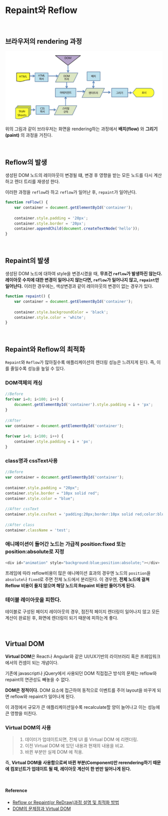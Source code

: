 # Repaint와 Reflow

<br/>

## 브라우저의 rendering 과정

![브라우저의 렌더링](/Web/images/rendering.png)

위의 그림과 같이 브라우저는 화면을 rendering하는 과정에서 **배치\(flow\)** 와 **그리기\(paint\)** 의 과정을 거친다.

<br/>

## Reflow의 발생

생성된 DOM 노드의 레이아웃이 변경될 떄, 변경 후 영향을 받는 모든 노드를 다시 계산하고 렌더 트리를 재생성 한다.

이러한 과정을 `reflow`라 하고 `reflow`가 일어난 후, `repaint`가 일어난다.

```javascript
function reFlow() {
    var container = document.getElementById('container');

    container.style.padding = '20px';
    container.style.border = '20px';
    container.appendChild(document.createTextNode('hello'));
}

```

<br/>

## Repaint의 발생

생성된 DOM 노드에 대하여 style을 변경시켰을 때, **무조건 `reflow`가 발생하진 않는다.**
**레이아웃 수치에 대한 변경이 일어나지 않는다면, `reflow`가 일어나지 않고, `repaint`만 일어난다.**
이러한 경우에는, 색상변경과 같이 레이아웃의 변경이 없는 경우가 있다.

```javascript
function repaint() {
    var container = document.getElementById('container');

    container.style.backgroundColor = 'black';
    container.style.color = 'white';
}

```

<br/>

## Repaint와 Reflow의 최적화

`Repaint`와 `Reflow`가 많아질수록 애플리케이션의 렌더링 성능은 느려지게 된다.
즉, 이를 줄일수록 성능을 높일 수 있다.

### DOM객체의 캐싱
```javascript
//Before
for(var i=0; i<100; i++) {
	document.getElementById('container').style.padding = i + 'px';
}

//After
var container = document.getElementById('container');

for(var i=0; i<100; i++) {
    container.style.padding = i + 'px';
}
```

### class명과 cssText사용

```javascript
//Before
var container = document.getElementById('container');

container.style.padding = "20px";
container.style.border = "10px solid red";
container.style.color = "blue";

//After cssText
container.style.cssText = 'padding:20px;border:10px solid red;color:blue;';

//After class
container.className = 'test';
```

### 애니메이션이 들어간 노드는 가급적 position:fixed 또는 position:absolute로 지정

``` javascript
<div id="animation" style="background:blue;position:absolute;"></div>
```

프레임에 따라 reflow비용이 많은 애니메이션 효과의 경우엔 노드의 `position`을 `absolute`나 `fixed`로 주면 전체 노드에서 분리된다.
이 경우엔, **전체 노드에 걸쳐 Reflow 비용이 들지 않으며 해당 노드의 Repaint 비용만 들어가게 된다.**

### 테이블 레이아웃을 피한다.
테이블로 구성된 페이지 레이아웃의 경우, 점진적 페이지 렌더링이 일어나지 않고 모든 계산이 완료된 후, 화면에 렌더링이 되기 때문에 피하는게 좋다.

<br/>

## Virtual DOM

**Virtual DOM**은 React나 Angular와 같은 UI/UX기반의 라이브러리 혹은 프레임워크에서의 컨셈이 되는 개념이다.

기존에 javascript나 jQuery에서 사용되던 DOM 직접접근 방식의 문제는 reflow와 repaint의 연관성도 빼놓을 수 없다.

**DOM은 정적이다.**
DOM 요소에 접근하여 동적으로 이벤트를 주어 layout을 바꾸게 되면 reflow와 repaint가 일어나게 된다.

이 과정에서 규모가 큰 애플리케이션일수록 recalculate할 양이 늘어나고 이는 성능에 큰 영향을 미친다.

### Virtual DOM의 사용

> 1. 데이터가 업데이트되면, 전체 UI 를 Virtual DOM 에 리렌더링.
> 2. 이전 Virtual DOM 에 있던 내용과 현재의 내용을 비교.
> 3. 바뀐 부분만 실제 DOM 에 적용.

즉, **Virtual DOM을 사용함으로써 바뀐 부분(Component)만 rerendering하기 때문에 컴포넌트가 업데이트 될 때, 레이아웃 계산이 한 번만 일어나게 된다.**

<br/>

#### Reference

* [Reflow or Repaint(or ReDraw)과정 설명 및 최적화 방법](http://webclub.tistory.com/346)
* [DOM의 문제점과 Virtual DOM](https://velopert.com/775)

